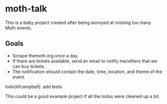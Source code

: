 # moth-talk

This is a baby project created after being annoyed at missing too many Moth events.

## Goals

- Scrape themoth.org once a day.
- If there are tickets available, send an email to notify me/others that we can buy tickets.
- The notification should contain the date, time, location, and theme of the event.

todo(kfcampbell): add tests

This could be a good example project if all the todos were cleaned up a bit.